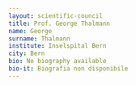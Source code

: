```yaml
---
layout: scientific-council
title: Prof. George Thalmann
name: George
surname: Thalmann
institute: Inselspital Bern
city: Bern
bio: No biography available
bio-it: Biografia non disponibile
---
```


